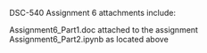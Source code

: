 DSC-540 Assignment 6 attachments include:

Assignment6_Part1.doc attached to the assignment
Assignment6_Part2.ipynb as located above 
